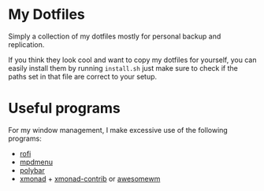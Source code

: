 # My Dotfiles

Simply a collection of my dotfiles mostly for personal backup and replication.

If you think they look cool and want to copy my dotfiles for yourself, 
you can easily install them by running `install.sh` just make sure to check if the paths
set in that file are correct to your setup.

# Useful programs

For my window management, I make excessive use of the following programs:

* [rofi](https://github.com/davatorium/rofi)
* [mpdmenu](https://github.com/Rafaeltheraven/mpdmenu)
* [polybar](https://github.com/polybar/polybar)
* [xmonad](https://xmonad.org/) + [xmonad-contrib](https://github.com/xmonad/xmonad-contrib) or [awesomewm](https://awesomewm.org/)
